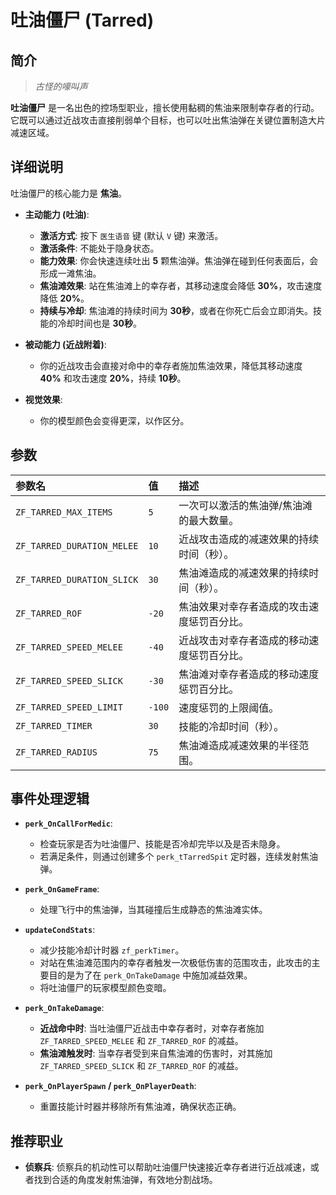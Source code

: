 # 吐油僵尸 (Tarred)

## 简介

> *古怪的嚎叫声*

**吐油僵尸** 是一名出色的控场型职业，擅长使用黏稠的焦油来限制幸存者的行动。它既可以通过近战攻击直接削弱单个目标，也可以吐出焦油弹在关键位置制造大片减速区域。

## 详细说明

吐油僵尸的核心能力是 **焦油**。

- **主动能力 (吐油)**:
    - **激活方式**: 按下 `医生语音` 键 (默认 `V` 键) 来激活。
    - **激活条件**: 不能处于隐身状态。
    - **能力效果**: 你会快速连续吐出 **5** 颗焦油弹。焦油弹在碰到任何表面后，会形成一滩焦油。
    - **焦油滩效果**: 站在焦油滩上的幸存者，其移动速度会降低 **30%**，攻击速度降低 **20%**。
    - **持续与冷却**: 焦油滩的持续时间为 **30秒**，或者在你死亡后会立即消失。技能的冷却时间也是 **30秒**。

- **被动能力 (近战附着)**:
    - 你的近战攻击会直接对命中的幸存者施加焦油效果，降低其移动速度 **40%** 和攻击速度 **20%**，持续 **10秒**。

- **视觉效果**:
    - 你的模型颜色会变得更深，以作区分。

## 参数

| 参数名 | 值 | 描述 |
| :--- | :--- | :--- |
| `ZF_TARRED_MAX_ITEMS` | `5` | 一次可以激活的焦油弹/焦油滩的最大数量。 |
| `ZF_TARRED_DURATION_MELEE` | `10` | 近战攻击造成的减速效果的持续时间（秒）。 |
| `ZF_TARRED_DURATION_SLICK` | `30` | 焦油滩造成的减速效果的持续时间（秒）。 |
| `ZF_TARRED_ROF` | `-20` | 焦油效果对幸存者造成的攻击速度惩罚百分比。 |
| `ZF_TARRED_SPEED_MELEE` | `-40` | 近战攻击对幸存者造成的移动速度惩罚百分比。 |
| `ZF_TARRED_SPEED_SLICK` | `-30` | 焦油滩对幸存者造成的移动速度惩罚百分比。 |
| `ZF_TARRED_SPEED_LIMIT` | `-100` | 速度惩罚的上限阈值。 |
| `ZF_TARRED_TIMER` | `30` | 技能的冷却时间（秒）。 |
| `ZF_TARRED_RADIUS` | `75` | 焦油滩造成减速效果的半径范围。 |

## 事件处理逻辑

- **`perk_OnCallForMedic`**:
    - 检查玩家是否为吐油僵尸、技能是否冷却完毕以及是否未隐身。
    - 若满足条件，则通过创建多个 `perk_tTarredSpit` 定时器，连续发射焦油弹。

- **`perk_OnGameFrame`**:
    - 处理飞行中的焦油弹，当其碰撞后生成静态的焦油滩实体。

- **`updateCondStats`**:
    - 减少技能冷却计时器 `zf_perkTimer`。
    - 对站在焦油滩范围内的幸存者触发一次极低伤害的范围攻击，此攻击的主要目的是为了在 `perk_OnTakeDamage` 中施加减益效果。
    - 将吐油僵尸的玩家模型颜色变暗。

- **`perk_OnTakeDamage`**:
    - **近战命中时**: 当吐油僵尸近战击中幸存者时，对幸存者施加 `ZF_TARRED_SPEED_MELEE` 和 `ZF_TARRED_ROF` 的减益。
    - **焦油滩触发时**: 当幸存者受到来自焦油滩的伤害时，对其施加 `ZF_TARRED_SPEED_SLICK` 和 `ZF_TARRED_ROF` 的减益。

- **`perk_OnPlayerSpawn` / `perk_OnPlayerDeath`**:
    - 重置技能计时器并移除所有焦油滩，确保状态正确。

## 推荐职业

- **侦察兵**: 侦察兵的机动性可以帮助吐油僵尸快速接近幸存者进行近战减速，或者找到合适的角度发射焦油弹，有效地分割战场。